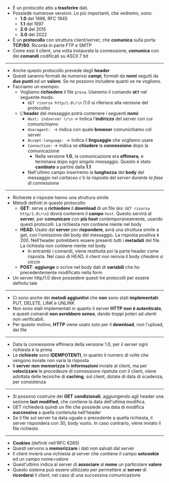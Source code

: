* È un protocollo atto a __trasferire__ dati.
* Possiede numerose versioni. Le più importanti, che vedremo, sono:
	* __1.0__ del 1996, RFC 1945
	* __1.1__ del 1997
	* __2.0__ del 2015
	* __3.0__ del 2022
* È un __protocollo__ con struttura client/server, che __comunica__ sulla porta __TCP/80__. Ricorda in parte FTP e SMTP
* Come essi il client, una volta instaurata la connessione, __comunica__ con dei __comandi__ codificati su ASCII 7 bit
---
* Anche questo protocollo prevede degli __header__
* Questi saranno formati da numerosi __campi__, formati da __nomi__ seguiti da __due punti__ ed un __valore__. Se ne possono includere quanti se ne vogliono.
* Facciamo un esempio:
	* Vogliamo __richiedere__ il file `prova`. Useremo il comando __`GET`__ nel seguente modo:
		* `GET risorsa http/1.0\r\n`  (1.0 si riferisce alla versione del protocollo)
	* L'__header__ del messaggio potrà contenere i seguenti __nomi__:
		* `Host: indserver \r\n` -> Indica l'__indirizzo__ del server con cui comunichiamo
		* `Useragent: ` -> Indica con quale __browser__ comunichiamo col server
		* `Accept-language: `-> Indica il __linguaggio__ che vogliamo usare
		* `Connection:` -> indica se __chiudere__ la __connessione__ dopo la comunicazione
			* Nella versione __1.0__, la comunicazione era __effimera__, e terminava dopo ogni singolo messaggio. Questo è stato __cambiato__ a partire dalla __1.1__
		* Nell'ultimo campo inseriremo la __lunghezza__ del __body__ del messaggio 
_nel cartaceo c'è la risposta del server durante la fase di connessione_
---
* Richieste e risposte hanno una struttura simile
* Metodi definiti in questo protocollo:
	* __GET__: serve a __richiedere__ il __download__ di un file (es: `GET risorsa http/1.0\r\n`) dovrà contenere il __campo__ `host`. Questo servirà al __server__, per __comunicare__ con __più host__ contemporaneamente, usando questi protocolli. La richiesta non contiene niente nel body
	* __HEAD__: Usato dal __server__ per __rispondere__, avrà una struttura simile a get, con l'omissione del body del messaggio. La risposta positiva è 200. Nell'header potrebbero essere presenti tutti i __metadati__ del file. La richiesta non contiene niente nel body
		* In entrambi i comandi, viene restituita poi la parte header come risposta. Nel caso di HEAD, il client non reinvia il body _chiedere a ciccio_
	* __POST__: __aggiunge__ o scrive nel body dati di __variabili__ che ho precedentemente modificato nella form
* Un server http/1.0 deve possedere questi tre protocolli per essere definito tale
---
* Ci sono anche dei __metodi aggiuntivi__ che __non__ sono stati __implementati__: PUT, DELETE, LINK e UNLINK
* Non sono stati implementati in quanto il server __HTTP__ __non è autenticato__, e questi comandi __non avrebbero senso__, dando troppi poteri ad utenti non verificabili. 
* Per questo motivo, __HTTP__ viene usato solo per il __download__, non l'upload, dei file
---
* Data la connessione effimera della versione 1.0, per il server ogni richiesta è la prima
* Le __richieste__ sono __IDEMPOTENTI__, in quanto il numero di volte che vengono inviate non varia la risposta
* Il __server__ __non__ __memorizza__ le __informazioni__ inviate al client, ma per __velocizzare__ le procedeure di connessione ripetuta con il client, viene adottata delle tecniche di __caching__, sul client, dotate di data di scadenza, per consistenza
---
* Si possono costruire dei __GET__ __condizionali__, aggiungendo agli header una sezione __last modified__, che contiene la data dell'ultima modifica. 
* GET richiederà quindi un file che possiede una data di modifica __successiva__ a quella contenuta nell'header
* Se il file sul server ha data uguale o precedente a quella richiesta, il server rispondera con 30, body vuoto. In caso contrario, viene inviato il file richiesto
---
* __Cookies__ (definiti nell'RFC 6265)
* Questi servono a __memorizzare__ i dati non salvati dal server
* Il client invierà una richiesta al server che contiene il campo __setcookie__ ed un campo nome=valore
* Quest'ultimo indica al server di __associare__ al __nome__ un particolare __valore__
* Questo sistema può essere utilizzato per permettere al __server__ di __ricordarsi__ il client, nel caso di una successiva comunicazione